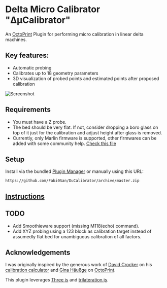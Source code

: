 # Delta Micro Calibrator "ΔµCalibrator"
An [OctoPrint](https://octoprint.org/) Plugin for performing micro calibration in linear delta machines.

## Key features:
* Automatic probing
* Calibrates up to 18 geometry parameters 
* 3D visualization of probed points and estimated points after proposed calibration

![Screenshot](https://imgur.com/oT6HA8l.png)

## Requirements
* You must have a Z probe.
* The bed should be very flat. If not, consider dropping a boro glass on top of it just for the calibration and adjust height after glass is removed.
* Currently, only Marlin firmware is supported, other firmwares can be added with some community help. [Check this file](https://github.com/Fabi0San/DuCalibrator/blob/master/octoprint_DuCalibrator/static/js/DuCalMachine.js)


## Setup

Install via the bundled [Plugin Manager](https://docs.octoprint.org/en/master/bundledplugins/pluginmanager.html)
or manually using this URL:

    https://github.com/Fabi0San/DuCalibrator/archive/master.zip

## [Instructions](https://github.com/Fabi0San/DuCalibrator/blob/devel/octoprint_DuCalibrator/templates/Instructions.md)

## TODO
* Add Smoothieware support (missing M118(echo) command).
* Add XYZ probing using a 123 block as calibration target instead of assumedly flat bed for unambiguous calibration of all factors.

## Acknowledgements

I was originally inspired by the generous work of [David Crocker](https://github.com/dc42) on his [calibration calculator](https://escher3d.com/pages/wizards/wizarddelta.php) and 
[Gina Häußge](https://github.com/foosel) on [OctoPrint](https://github.com/OctoPrint/OctoPrint).


This plugin leverages [Three.js](https://threejs.org/) and [trilateration.js](https://github.com/gheja/trilateration.js).

